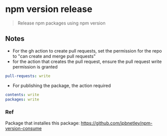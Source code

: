 # npm version release
> Release npm packages using npm version

## Notes
- For the gh action to create pull requests, set the permission for the repo to "can create and merge pull requests"
- for the action that creates the pull request, ensure the pull request write permission is granted
```yml
pull-requests: write
```

- For publishing the package, the action required
```yml
contents: write
packages: write
```

### Ref
Package that installes this package: https://github.com/jpbnetley/npm-version-consume
